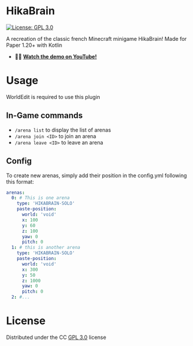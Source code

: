 # HikaBrain
[![License: GPL 3.0](https://img.shields.io/badge/License-GPL%203.0-blue.svg)](https://www.gnu.org/licenses/gpl-3.0)

A recreation of the classic french Minecraft minigame HikaBrain! Made for Paper 1.20+ with Kotlin

- 🎥🔴 **[Watch the demo on YouTube!](https://youtu.be/Sg8f3zO9CNc)**

# Usage
WorldEdit is required to use this plugin

## In-Game commands
- `/arena list` to display the list of arenas
- `/arena join <ID>` to join an arena
- `/arena leave <ID>` to leave an arena

## Config
To create new arenas, simply add their position in the config.yml following this format:
```yml
arenas:
  0: # This is one arena
    type: 'HIKABRAIN-SOLO'
    paste-position:
      world: 'void'
      x: 100
      y: 60
      z: 100
      yaw: 0
      pitch: 0
  1: # this is another arena
    type: 'HIKABRAIN-SOLO'
    paste-position:
      world: 'void'
      x: 300
      y: 50
      z: 1000
      yaw: 0
      pitch: 0
  2: #...
```

# License
Distributed under the CC [GPL 3.0](LICENSE) license



